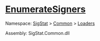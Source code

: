 # [EnumerateSigners](./SigComp11DutchLoader-100663907.md)

Namespace: [SigStat]() > [Common](./../../README.md) > [Loaders](./../README.md)

Assembly: SigStat.Common.dll

